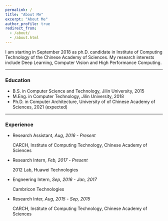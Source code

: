 ```yaml
---
permalink: /
title: "About Me"
excerpt: "About Me"
author_profile: true
redirect_from: 
  - /about/
  - /about.html
---
```


I am starting in September 2018 as ph.D. candidate in Institute of Computing Technology of the Chinese Academy of Sciences. My research interests include Deep Learning, Computer Vision and High Performance Computing.

------------

### Education
* B.S. in Computer Science and Technology, Jilin University, 2015
* M.Eng. in Computer Technology, Jilin University, 2018
* Ph.D. in Computer Architecture, University of of Chinese Academy of Sciences, 2021 (expected)

------------
### Experience
- Research Assistant, *Aug, 2016* - *Present* 

  CARCH, Institute of Computing Technology, Chinese Academy of Sciences
  

- Research Intern, *Feb, 2017* - *Present* 

  2012 Lab, Huawei Technologies


- Engneering Intern, *Sep, 2016* - *Jan, 2017* 

  Cambricon Technologies


- Research Inter, *Aug, 2015* - *Sep, 2015* 

  CARCH, Institute of Computing Technology, Chinese Academy of Sciences



